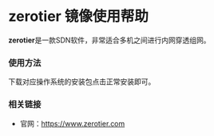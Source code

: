 # zerotier 镜像使用帮助

**zerotier**是一款SDN软件，非常适合多机之间进行内网穿透组网。

### 使用方法

下载对应操作系统的安装包点击正常安装即可。


### 相关链接

- 官网：https://www.zerotier.com